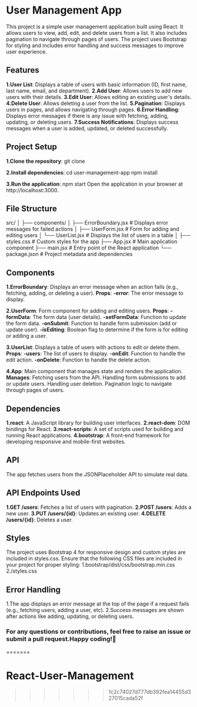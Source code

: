 # User Management App

This project is a simple user management application built using React. It allows users to view, add, edit, and delete users from a list. It also includes pagination to navigate through pages of users. The project uses Bootstrap for styling and includes error handling and success messages to improve user experience.

## Features

**1.User List**: Displays a table of users with basic information (ID, first name, last name, email, and department).
**2.Add User**: Allows users to add new users with their details.
**3.Edit User**: Allows editing an existing user's details.
**4.Delete User**: Allows deleting a user from the list.
**5.Pagination**: Displays users in pages, and allows navigating through pages.
**6.Error Handling**: Displays error messages if there is any issue with fetching, adding, updating, or deleting users.
**7.Success Notifications**: Displays success messages when a user is added, updated, or deleted successfully.

## Project Setup

**1.Clone the repository**:
git clone <repository-url>

**2.Install dependencies**:
cd user-management-app
npm install

**3.Run the application**:
npm start
Open the application in your browser at http://localhost:3000.

## File Structure

src/
│
├── components/
│ ├── ErrorBoundary.jsx # Displays error messages for failed actions
│ ├── UserForm.jsx # Form for adding and editing users
│ └── UserList.jsx # Displays the list of users in a table
│
├── styles.css # Custom styles for the app
├── App.jsx # Main application component
├── main.jsx # Entry point of the React application
└── package.json # Project metadata and dependencies

## Components

**1.ErrorBoundary**:
Displays an error message when an action fails (e.g., fetching, adding, or deleting a user).
**Props**:
**-error**: The error message to display.

**2.UserForm**:
Form component for adding and editing users.
**Props**:
**-formData**: The form data (user details).
**-setFormData**: Function to update the form data.
**-onSubmit**: Function to handle form submission (add or update user).
**-isEditing**: Boolean flag to determine if the form is for editing or adding a user.

**3.UserList**:
Displays a table of users with actions to edit or delete them.
**Props**:
**-users**: The list of users to display.
**-onEdit**: Function to handle the edit action.
**-onDelete**: Function to handle the delete action.

**4.App**:
Main component that manages state and renders the application.
**Manages**:
Fetching users from the API.
Handling form submissions to add or update users.
Handling user deletion.
Pagination logic to navigate through pages of users.

## Dependencies

**1.react**: A JavaScript library for building user interfaces.
**2.react-dom**: DOM bindings for React.
**3.react-scripts**: A set of scripts used for building and running React applications.
**4.bootstrap**: A front-end framework for developing responsive and mobile-first websites.

## API

The app fetches users from the JSONPlaceholder API to simulate real data.

## API Endpoints Used

**1.GET /users**: Fetches a list of users with pagination.
**2.POST /users**: Adds a new user.
**3.PUT /users/{id}**: Updates an existing user.
**4.DELETE /users/{id}**: Deletes a user.

## Styles

The project uses Bootstrap 4 for responsive design and custom styles are included in styles.css. Ensure that the following CSS files are included in your project for proper styling:
1.bootstrap/dist/css/bootstrap.min.css
2./styles.css

## Error Handling

1.The app displays an error message at the top of the page if a request fails (e.g., fetching users, adding a user, etc).
2.Success messages are shown after actions like adding, updating, or deleting users.

### For any questions or contributions, feel free to raise an issue or submit a pull request.Happy coding!🚀
=======
# React-User-Management
>>>>>>> 1c2c74027d777db392fea14455d327015cada52f
